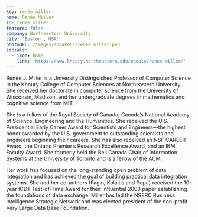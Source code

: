 ```yaml
---
key: renée_miller 
name: Renée Miller
id: renée_miller 
feature: false
company: Northeastern University
city: 'Boston , USA'
photoURL: /images/speakers/renée_miller.png
socials: 
  - icon: home
    link: 'https://www.khoury.northeastern.edu/people/renee-miller/'
---
```

Renée J. Miller is a University Distinguished Professor of Computer Science in the Khoury College of Computer Sciences at Northeastern University. She received her doctorate in computer science from the University of Wisconsin, Madison, and her undergraduate degrees in mathematics and cognitive science from MIT.

She is a fellow of the Royal Society of Canada, Canada’s National Academy of Science, Engineering and the Humanities. She received the U.S. Presidential Early Career Award for Scientists and Engineers—the highest honor awarded by the U.S. government to outstanding scientists and engineers beginning their careers. She has also received an NSF CAREER Award, the Ontario Premier’s Research Excellence Award, and an IBM Faculty Award. She formerly held the Bell Canada Chair of Information Systems at the University of Toronto and is a fellow of the ACM.

Her work has focused on the long-standing open problem of data integration and has achieved the goal of building practical data integration systems. She and her co-authors (Fagin, Kolaitis and Popa) received the 10-year ICDT Test-of-Time Award for their influential 2003 paper establishing the foundations of data exchange. Miller has led the NSERC Business Intelligence Strategic Network and was elected president of the non-profit Very Large Data Base Foundation.